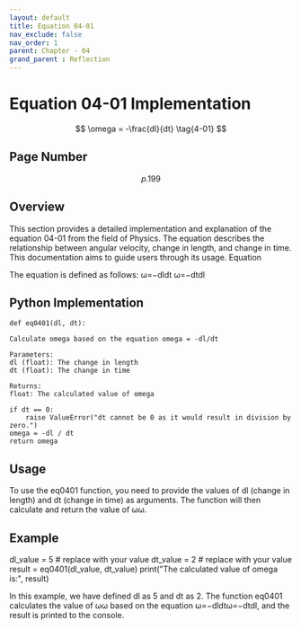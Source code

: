 ```yaml
---
layout: default
title: Equation 04-01
nav_exclude: false
nav_order: 1
parent: Chapter - 04
grand_parent : Reflection
---
```


# Equation 04-01 Implementation
$$ \omega = -\frac{dl}{dt} \tag{4-01} $$

## Page Number
$$ p. 199$$
## Overview

This section provides a detailed implementation and explanation of the equation 04-01 from the field of Physics. The equation describes the relationship between angular velocity, change in length, and change in time. This documentation aims to guide users through its usage.
Equation

The equation is defined as follows:
ω=−dldt
ω=−dtdl​

## Python Implementation

    def eq0401(dl, dt):
    
    Calculate omega based on the equation omega = -dl/dt

    Parameters:
    dl (float): The change in length
    dt (float): The change in time

    Returns:
    float: The calculated value of omega
    
    if dt == 0:
        raise ValueError("dt cannot be 0 as it would result in division by zero.")
    omega = -dl / dt
    return omega

## Usage

To use the eq0401 function, you need to provide the values of dl (change in length) and dt (change in time) as arguments. The function will then calculate and return the value of ωω.

## Example

dl_value = 5  # replace with your value
dt_value = 2  # replace with your value
result = eq0401(dl_value, dt_value)
print("The calculated value of omega is:", result)

In this example, we have defined dl as 5 and dt as 2. The function eq0401 calculates the value of ωω based on the equation ω=−dldtω=−dtdl​, and the result is printed to the console.
